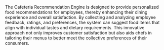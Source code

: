 The Cafeteria Recommendation Engine is designed to provide personalized food recommendations for employees, thereby enhancing their dining experience and overall satisfaction. By collecting 
and analyzing employee feedback, ratings, and preferences, the system can suggest food items that align with individual tastes and dietary requirements. This innovative approach not only 
improves customer satisfaction but also aids chefs in tailoring their menus to better meet the collective preferences of their consumers.
